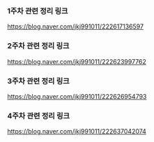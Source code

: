 ### 1주차 관련 정리 링크
https://blog.naver.com/jkj991011/222617136597
### 2주차 관련 정리 링크
https://blog.naver.com/jkj991011/222623997762
### 3주차 관련 정리 링크
https://blog.naver.com/jkj991011/222626954793
### 4주차 관련 정리 링크
https://blog.naver.com/jkj991011/222637042074  
